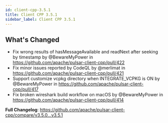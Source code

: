 ```yaml
---
id: client-cpp-3.5.1
title: Client CPP 3.5.1
sidebar_label: Client CPP 3.5.1
---
```


## What's Changed
* Fix wrong results of hasMessageAvailable and readNext after seeking by timestamp by @BewareMyPower in https://github.com/apache/pulsar-client-cpp/pull/422
* Fix minor issues reported by CodeQL by @merlimat in https://github.com/apache/pulsar-client-cpp/pull/421
* Support customize vcpkg directory when INTEGRATE_VCPKG is ON by @BewareMyPower in https://github.com/apache/pulsar-client-cpp/pull/417
* Fix broken wireshark build workflow on macOS  by @BewareMyPower in https://github.com/apache/pulsar-client-cpp/pull/414

**Full Changelog**: https://github.com/apache/pulsar-client-cpp/compare/v3.5.0...v3.5.1
